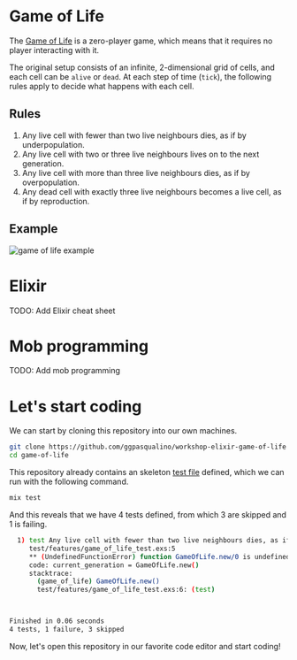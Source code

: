 # Game of Life

The [Game of Life](https://en.wikipedia.org/wiki/Conway%27s_Game_of_Life) is a
zero-player game, which means that it requires no player interacting with it.

The original setup consists of an infinite, 2-dimensional grid of cells, 
and each cell can be `alive` or `dead`. At each step of time (`tick`),
the following rules apply to decide what happens with each cell.

## Rules
1.  Any live cell with fewer than two live neighbours dies, as if by
underpopulation.
2.  Any live cell with two or three live neighbours lives on to the next
generation.
3.  Any live cell with more than three live neighbours dies, as if by
overpopulation.
4.  Any dead cell with exactly three live neighbours becomes a live cell, as if
by reproduction.

## Example
![game of life example](https://upload.wikimedia.org/wikipedia/commons/e/e5/Gospers_glider_gun.gif)

# Elixir
TODO: Add Elixir cheat sheet

# Mob programming
TODO: Add mob programming

# Let's start coding
We can start by cloning this repository into our own machines.
```sh
git clone https://github.com/ggpasqualino/workshop-elixir-game-of-life game-of-life
cd game-of-life
```

This repository already contains an skeleton [test file](test/features/game_of_life_test.exs)
defined, which we can run with the following command.
```sh
mix test
```

And this reveals that we have 4 tests defined, from which 3 are skipped and
1 is failing.
```sh
  1) test Any live cell with fewer than two live neighbours dies, as if by underpopulation. (Features.GameOfLifeTest)
     test/features/game_of_life_test.exs:5
     ** (UndefinedFunctionError) function GameOfLife.new/0 is undefined or private
     code: current_generation = GameOfLife.new()
     stacktrace:
       (game_of_life) GameOfLife.new()
       test/features/game_of_life_test.exs:6: (test)



Finished in 0.06 seconds
4 tests, 1 failure, 3 skipped
```

Now, let's open this repository in our favorite code editor and start coding!
